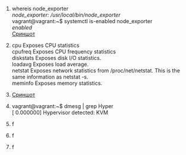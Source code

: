 1. whereis node_exporter<br>
*node_exporter: /usr/local/bin/node_exporter* <br>vagrant@vagrant:~$ systemctl is-enabled node_exporter
<br>*enabled*<br>[Сриншот](https://disk.yandex.ru/i/lgbOPtysNTrk2Q) 
2. cpu	Exposes CPU statistics<br>
cpufreq	Exposes CPU frequency statistics<br>
diskstats	Exposes disk I/O statistics.<br>
loadavg	Exposes load average.<br>
netstat	Exposes network statistics from /proc/net/netstat. This is the same information as netstat -s.<br>
meminfo	Exposes memory statistics.<br>

3. [Сриншот](https://disk.yandex.ru/i/-oeJmyyhxJB6AA)
4. vagrant@vagrant:~$ dmesg | grep Hyper<br>
[    0.000000] Hypervisor detected: KVM
5. f
6. f
7. f